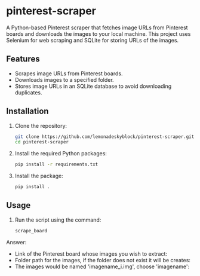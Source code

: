 # pinterest-scraper
A Python-based Pinterest scraper that fetches image URLs from Pinterest boards and downloads the images to your local machine. This project uses Selenium for web scraping and SQLite for storing URLs of the images.

## Features

- Scrapes image URLs from Pinterest boards.
- Downloads images to a specified folder.
- Stores image URLs in an SQLite database to avoid downloading duplicates.

## Installation

1. Clone the repository:

    ```sh
    git clone https://github.com/lemonadeskyblock/pinterest-scraper.git
    cd pinterest-scraper
    ```

2. Install the required Python packages:

    ```sh
    pip install -r requirements.txt
    ```

3. Install the package:

    ```sh
    pip install .
    ```

## Usage

1. Run the script using the command:

    ```sh
    scrape_board
    ```
Answer:
   - Link of the Pinterest board whose images you wish to extract: 
   - Folder path for the images, if the folder does not exist it will be creates:
   - The images would be named 'imagename_i.img', choose 'imagename': 
